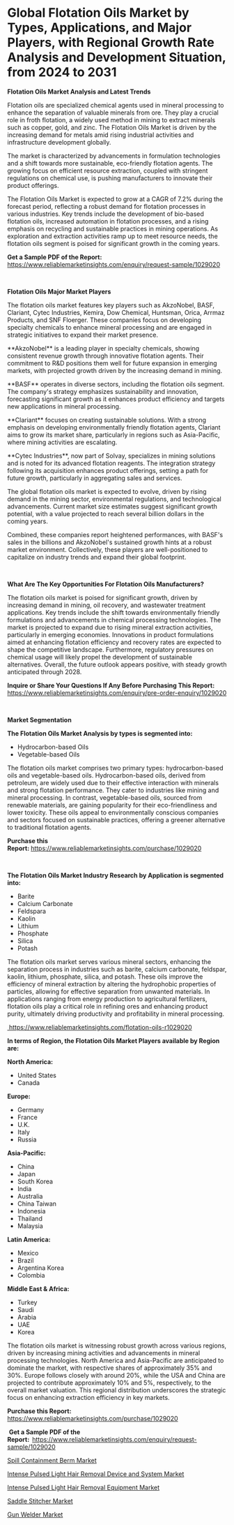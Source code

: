 <p><h1>Global Flotation Oils Market by Types, Applications, and Major Players, with Regional Growth Rate Analysis and Development Situation, from 2024 to 2031</h1></p><p><strong>Flotation Oils Market Analysis and Latest Trends</strong></p>
<p><p>Flotation oils are specialized chemical agents used in mineral processing to enhance the separation of valuable minerals from ore. They play a crucial role in froth flotation, a widely used method in mining to extract minerals such as copper, gold, and zinc. The Flotation Oils Market is driven by the increasing demand for metals amid rising industrial activities and infrastructure development globally. </p><p>The market is characterized by advancements in formulation technologies and a shift towards more sustainable, eco-friendly flotation agents. The growing focus on efficient resource extraction, coupled with stringent regulations on chemical use, is pushing manufacturers to innovate their product offerings. </p><p>The Flotation Oils Market is expected to grow at a CAGR of 7.2% during the forecast period, reflecting a robust demand for flotation processes in various industries. Key trends include the development of bio-based flotation oils, increased automation in flotation processes, and a rising emphasis on recycling and sustainable practices in mining operations. As exploration and extraction activities ramp up to meet resource needs, the flotation oils segment is poised for significant growth in the coming years.</p></p>
<p><strong>Get a Sample PDF of the Report:&nbsp;</strong> <a href="https://www.reliablemarketinsights.com/enquiry/request-sample/1029020?utm_campaign=1512&utm_medium=2&utm_source=Github&utm_content=ia&utm_term=03122024&utm_id=flotation-oils">https://www.reliablemarketinsights.com/enquiry/request-sample/1029020</a></p>
<p>&nbsp;</p>
<p><strong>Flotation Oils Major Market Players</strong></p>
<p><p>The flotation oils market features key players such as AkzoNobel, BASF, Clariant, Cytec Industries, Kemira, Dow Chemical, Huntsman, Orica, Arrmaz Products, and SNF Floerger. These companies focus on developing specialty chemicals to enhance mineral processing and are engaged in strategic initiatives to expand their market presence.</p><p>**AkzoNobel** is a leading player in specialty chemicals, showing consistent revenue growth through innovative flotation agents. Their commitment to R&D positions them well for future expansion in emerging markets, with projected growth driven by the increasing demand in mining.</p><p>**BASF** operates in diverse sectors, including the flotation oils segment. The company's strategy emphasizes sustainability and innovation, forecasting significant growth as it enhances product efficiency and targets new applications in mineral processing.</p><p>**Clariant** focuses on creating sustainable solutions. With a strong emphasis on developing environmentally friendly flotation agents, Clariant aims to grow its market share, particularly in regions such as Asia-Pacific, where mining activities are escalating.</p><p>**Cytec Industries**, now part of Solvay, specializes in mining solutions and is noted for its advanced flotation reagents. The integration strategy following its acquisition enhances product offerings, setting a path for future growth, particularly in aggregating sales and services.</p><p>The global flotation oils market is expected to evolve, driven by rising demand in the mining sector, environmental regulations, and technological advancements. Current market size estimates suggest significant growth potential, with a value projected to reach several billion dollars in the coming years.</p><p>Combined, these companies report heightened performances, with BASF's sales in the billions and AkzoNobel's sustained growth hints at a robust market environment. Collectively, these players are well-positioned to capitalize on industry trends and expand their global footprint.</p></p>
<p>&nbsp;</p>
<p><strong>What Are The Key Opportunities For Flotation Oils Manufacturers?</strong></p>
<p><p>The flotation oils market is poised for significant growth, driven by increasing demand in mining, oil recovery, and wastewater treatment applications. Key trends include the shift towards environmentally friendly formulations and advancements in chemical processing technologies. The market is projected to expand due to rising mineral extraction activities, particularly in emerging economies. Innovations in product formulations aimed at enhancing flotation efficiency and recovery rates are expected to shape the competitive landscape. Furthermore, regulatory pressures on chemical usage will likely propel the development of sustainable alternatives. Overall, the future outlook appears positive, with steady growth anticipated through 2028.</p></p>
<p><strong>Inquire or Share Your Questions If Any Before Purchasing This Report:</strong> <a href="https://www.reliablemarketinsights.com/enquiry/pre-order-enquiry/1029020?utm_campaign=1512&utm_medium=2&utm_source=Github&utm_content=ia&utm_term=03122024&utm_id=flotation-oils">https://www.reliablemarketinsights.com/enquiry/pre-order-enquiry/1029020</a></p>
<p>&nbsp;</p>
<p><strong>Market Segmentation</strong></p>
<p><strong>The Flotation Oils Market Analysis by types is segmented into:</strong></p>
<p><ul><li>Hydrocarbon-based Oils</li><li>Vegetable-based Oils</li></ul></p>
<p><p>The flotation oils market comprises two primary types: hydrocarbon-based oils and vegetable-based oils. Hydrocarbon-based oils, derived from petroleum, are widely used due to their effective interaction with minerals and strong flotation performance. They cater to industries like mining and mineral processing. In contrast, vegetable-based oils, sourced from renewable materials, are gaining popularity for their eco-friendliness and lower toxicity. These oils appeal to environmentally conscious companies and sectors focused on sustainable practices, offering a greener alternative to traditional flotation agents.</p></p>
<p><strong>Purchase this Report:&nbsp;</strong><a href="https://www.reliablemarketinsights.com/purchase/1029020?utm_campaign=1512&utm_medium=2&utm_source=Github&utm_content=ia&utm_term=03122024&utm_id=flotation-oils">https://www.reliablemarketinsights.com/purchase/1029020</a></p>
<p>&nbsp;</p>
<p><strong>The Flotation Oils Market Industry Research by Application is segmented into:</strong></p>
<p><ul><li>Barite</li><li>Calcium Carbonate</li><li>Feldspara</li><li>Kaolin</li><li>Lithium</li><li>Phosphate</li><li>Silica</li><li>Potash</li></ul></p>
<p><p>The flotation oils market serves various mineral sectors, enhancing the separation process in industries such as barite, calcium carbonate, feldspar, kaolin, lithium, phosphate, silica, and potash. These oils improve the efficiency of mineral extraction by altering the hydrophobic properties of particles, allowing for effective separation from unwanted materials. In applications ranging from energy production to agricultural fertilizers, flotation oils play a critical role in refining ores and enhancing product purity, ultimately driving productivity and profitability in mineral processing.</p></p>
<p><a href="https://www.reliablemarketinsights.com/flotation-oils-r1029020?utm_campaign=1512&utm_medium=2&utm_source=Github&utm_content=ia&utm_term=03122024&utm_id=flotation-oils">&nbsp;https://www.reliablemarketinsights.com/flotation-oils-r1029020</a></p>
<p><strong>In terms of Region, the Flotation Oils Market Players available by Region are:</strong></p>
<p>
    <p> <strong> North America: </strong>
        <ul>
            <li>United States</li>
            <li>Canada</li>
        </ul>
        </p> 
    <p> <strong> Europe: </strong>
        <ul>
            <li>Germany</li>
            <li>France</li>
            <li>U.K.</li>
            <li>Italy</li>
            <li>Russia</li>
        </ul>
        </p> 
    <p> <strong> Asia-Pacific: </strong>
        <ul>
            <li>China</li>
            <li>Japan</li>
            <li>South Korea</li>
            <li>India</li>
            <li>Australia</li>
            <li>China Taiwan</li>
            <li>Indonesia</li>
            <li>Thailand</li>
            <li>Malaysia</li>
        </ul>
        </p> 
    <p> <strong> Latin America: </strong>
        <ul>
            <li>Mexico</li>
            <li>Brazil</li>
            <li>Argentina Korea</li>
            <li>Colombia</li>
        </ul>
        </p> 
    <p> <strong> Middle East & Africa: </strong>
        <ul>
            <li>Turkey</li>
            <li>Saudi</li>
            <li>Arabia</li>
            <li>UAE</li>
            <li>Korea</li>
        </ul>
    </p>
    </p>
<p><p>The flotation oils market is witnessing robust growth across various regions, driven by increasing mining activities and advancements in mineral processing technologies. North America and Asia-Pacific are anticipated to dominate the market, with respective shares of approximately 35% and 30%. Europe follows closely with around 20%, while the USA and China are projected to contribute approximately 10% and 5%, respectively, to the overall market valuation. This regional distribution underscores the strategic focus on enhancing extraction efficiency in key markets.</p></p>
<p><strong>Purchase this Report: </strong><a href="https://www.reliablemarketinsights.com/purchase/1029020?utm_campaign=1512&utm_medium=2&utm_source=Github&utm_content=ia&utm_term=03122024&utm_id=flotation-oils">https://www.reliablemarketinsights.com/purchase/1029020</a></p>
<p>&nbsp;<strong>Get a Sample PDF of the Report:&nbsp;&nbsp;</strong><a href="https://www.reliablemarketinsights.com/enquiry/request-sample/1029020?utm_campaign=1512&utm_medium=2&utm_source=Github&utm_content=ia&utm_term=03122024&utm_id=flotation-oils">https://www.reliablemarketinsights.com/enquiry/request-sample/1029020</a></p>
<p><strong></strong></p>
<p><p><a href="https://www.linkedin.com/pulse/spill-containment-berm-market-report-based-its-anticipated-vspte?utm_campaign=1512&utm_medium=2&utm_source=Github&utm_content=ia&utm_term=03122024&utm_id=flotation-oils">Spill Containment Berm Market</a></p><p><a href="https://issuu.com/reportprime-2/docs/intense-pulsed-light-hair-removal-device-and-syste?utm_campaign=1512&utm_medium=2&utm_source=Github&utm_content=ia&utm_term=03122024&utm_id=flotation-oils">Intense Pulsed Light Hair Removal Device and System Market</a></p><p><a href="https://issuu.com/reportprime-2/docs/intense-pulsed-light-hair-removal-equipment-market?utm_campaign=1512&utm_medium=2&utm_source=Github&utm_content=ia&utm_term=03122024&utm_id=flotation-oils">Intense Pulsed Light Hair Removal Equipment Market</a></p><p><a href="https://www.linkedin.com/pulse/deep-dive-saddle-stitcher-market-future-growth-145-rate-until-6jdle?utm_campaign=1512&utm_medium=2&utm_source=Github&utm_content=ia&utm_term=03122024&utm_id=flotation-oils">Saddle Stitcher Market</a></p><p><a href="https://www.linkedin.com/pulse/gun-welder-market-scope-offering-deep-insights-historical-goc4e?utm_campaign=1512&utm_medium=2&utm_source=Github&utm_content=ia&utm_term=03122024&utm_id=flotation-oils">Gun Welder Market</a></p></p>